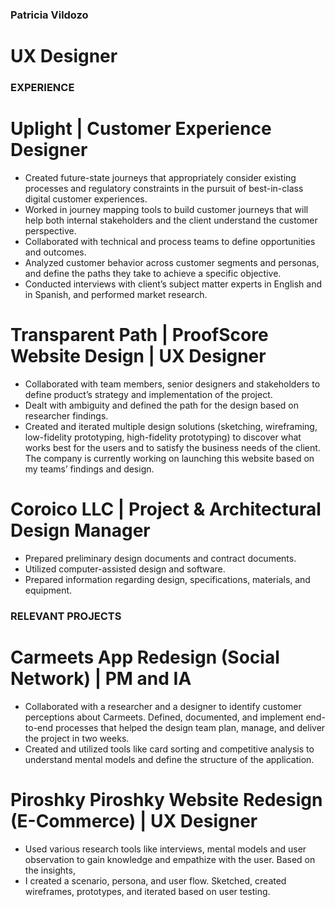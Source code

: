 ### Patricia Vildozo
# UX Designer
### EXPERIENCE
# Uplight | Customer Experience Designer
* Created future-state journeys that appropriately consider existing processes and regulatory constraints in the pursuit of best-in-class digital customer experiences.
* Worked in journey mapping tools to build customer journeys that will help both internal stakeholders and the client understand the customer perspective.
* Collaborated with technical and process teams to define opportunities and outcomes.
* Analyzed customer behavior across customer segments and personas, and define the paths they take to achieve a specific objective.
* Conducted interviews with client’s subject matter experts in English and in Spanish, and performed market research.
# Transparent Path | ProofScore Website Design | UX Designer
* Collaborated with team members, senior designers and stakeholders to define product’s strategy and implementation of the project.
* Dealt with ambiguity and defined the path for the design based on researcher findings.
* Created and iterated multiple design solutions (sketching, wireframing, low-fidelity prototyping, high-fidelity prototyping) to discover what works best for the users and to satisfy the business needs of the client. The company is currently working on launching this website based on my teams’ findings and design.
# Coroico LLC | Project & Architectural Design Manager
* Prepared preliminary design documents and contract documents.
* Utilized computer-assisted design and software.
* Prepared information regarding design, specifications, materials, and equipment.
### RELEVANT PROJECTS
# Carmeets App Redesign (Social Network) | PM and IA
* Collaborated with a researcher and a designer to identify customer perceptions about Carmeets. Defined, documented, and implement end-to-end processes that helped the design team plan, manage, and deliver the project in two weeks.
* Created and utilized tools like card sorting and competitive analysis to understand mental models and define the structure of the application.
# Piroshky Piroshky Website Redesign (E-Commerce) | UX Designer
* Used various research tools like interviews, mental models and user observation to gain knowledge and empathize with the user. Based on the insights,
* I created a scenario, persona, and user flow. Sketched, created wireframes, prototypes, and iterated based on user testing.
